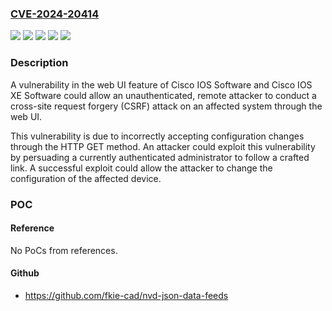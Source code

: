 ### [CVE-2024-20414](https://cve.mitre.org/cgi-bin/cvename.cgi?name=CVE-2024-20414)
![](https://img.shields.io/static/v1?label=Product&message=Cisco%20IOS%20XE%20Software&color=blue)
![](https://img.shields.io/static/v1?label=Product&message=IOS&color=blue)
![](https://img.shields.io/static/v1?label=Version&message=%3D%2015.2(6)E2%20&color=brighgreen)
![](https://img.shields.io/static/v1?label=Version&message=%3D%203.2.0SG%20&color=brighgreen)
![](https://img.shields.io/static/v1?label=Vulnerability&message=Improper%20Authorization&color=brighgreen)

### Description

A vulnerability in the web UI feature of Cisco IOS Software and Cisco IOS XE Software could allow an unauthenticated, remote attacker to conduct a cross-site request forgery (CSRF) attack on an affected system through the web UI. This vulnerability is due to incorrectly accepting configuration changes through the HTTP GET method. An attacker could exploit this vulnerability by persuading a currently authenticated administrator to follow a crafted link. A successful exploit could allow the attacker to change the configuration of the affected device.

### POC

#### Reference
No PoCs from references.

#### Github
- https://github.com/fkie-cad/nvd-json-data-feeds

